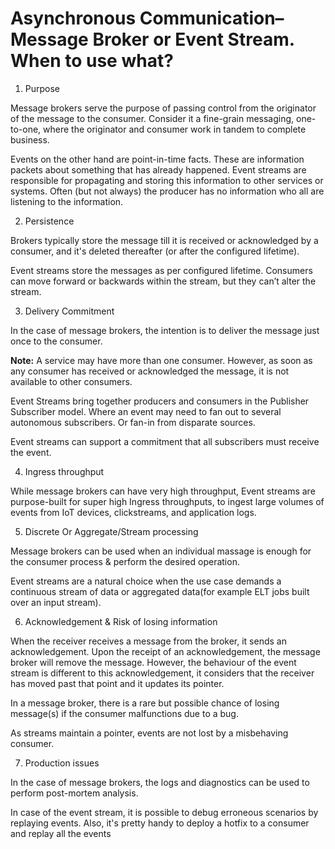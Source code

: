 Asynchronous Communication– Message Broker or Event Stream. When to use what?
===============================================================================

1. Purpose

Message brokers serve the purpose of passing control from the originator of the message to the consumer.
Consider it a fine-grain messaging, one-to-one, where the originator and consumer work in tandem to complete business.

Events on the other hand are point-in-time facts. These are information packets about something that has already happened.
Event streams are responsible for propagating and storing this information to other services or systems.
Often (but not always) the producer has no information who all are listening to the information.

2. Persistence

Brokers typically store the message till it is received or acknowledged by a consumer, and it's deleted thereafter (or after the configured lifetime).

Event streams store the messages as per configured lifetime.
Consumers can move forward or backwards within the stream, but they can’t alter the stream.

3. Delivery Commitment

In the case of message brokers, the intention is to deliver the message just once to the consumer.

**Note:** A service may have more than one consumer. However, as soon as any consumer has received or acknowledged the message, it is not available to other consumers.

Event Streams bring together producers and consumers in the Publisher Subscriber model. Where an event may need to fan out to several autonomous subscribers. Or fan-in from disparate sources.

Event streams can support a commitment that all subscribers must receive the event.

4. Ingress throughput

While message brokers can have very high throughput, Event streams are purpose-built for super high Ingress throughputs, to ingest large volumes of events from IoT devices, clickstreams, and application logs.

5. Discrete Or Aggregate/Stream processing

Message brokers can be used when an individual massage is enough for the consumer process & perform the desired operation.

Event streams are a natural choice when the use case demands a continuous stream of data or aggregated data(for example ELT jobs built over an input stream).

6. Acknowledgement & Risk of losing information

When the receiver receives a message from the broker, it sends an acknowledgement. Upon the receipt of an acknowledgement, the message broker will remove the message. However, the behaviour of the event stream is different to this acknowledgement, it considers that the receiver has moved past that point and it updates its pointer.

In a message broker, there is a rare but possible chance of losing message(s) if the consumer malfunctions due to a bug.

As streams maintain a pointer, events are not lost by a misbehaving consumer.

7. Production issues

In the case of message brokers, the logs and diagnostics can be used to perform post-mortem analysis.

In case of the event stream, it is possible to debug erroneous scenarios by replaying events. Also, it's pretty handy to deploy a hotfix to a consumer and replay all the events

